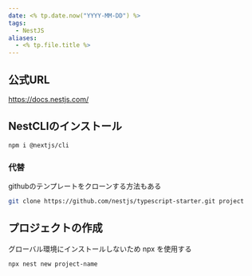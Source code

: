 ```yaml
---
date: <% tp.date.now("YYYY-MM-DD") %>
tags:
  - NestJS
aliases:
  - <% tp.file.title %>
---
```

## 公式URL

https://docs.nestjs.com/

## NestCLIのインストール

```bash
npm i @nextjs/cli
```

### 代替

githubのテンプレートをクローンする方法もある

```bash
git clone https://github.com/nestjs/typescript-starter.git project
```

## プロジェクトの作成

グローバル環境にインストールしないため npx を使用する

```bash
npx nest new project-name
```